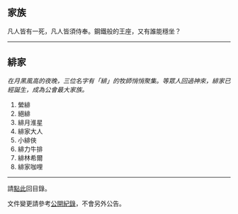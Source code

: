 ## 家族

凡人皆有一死，凡人皆須侍奉。鋼鐵般的王座，又有誰能穩坐？

---

## 緋家

_在月黑風高的夜晚，三位名字有「緋」的牧師悄悄聚集。等眾人回過神來，緋家已經誕生，成為公會最大家族。_

1. 縈緋
1. 絕緋
1. 緋月淮星
1. 緋家大人
1. 小緋俠
1. 緋力牛排
1. 緋林希爾
1. 緋家咖哩

--- 

請[點此](index.html)回目錄。

文件變更請參考[公開紀錄](https://github.com/badbadweather/badbadweather.github.io/commits/master/houses.md)，不會另外公告。
